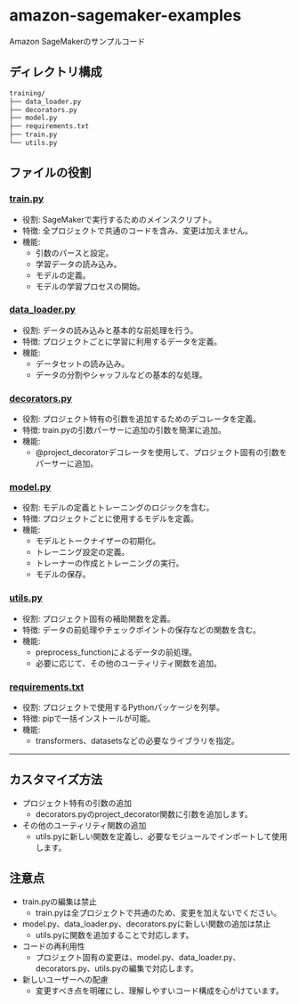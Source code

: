 # amazon-sagemaker-examples
Amazon SageMakerのサンプルコード

## ディレクトリ構成

```markdown
training/
├── data_loader.py
├── decorators.py
├── model.py
├── requirements.txt
├── train.py
└── utils.py
```

## ファイルの役割

### [train.py](training-SupervisedLearning/train.py)
- 役割: SageMakerで実行するためのメインスクリプト。
- 特徴: 全プロジェクトで共通のコードを含み、変更は加えません。
- 機能:
  - 引数のパースと設定。
  - 学習データの読み込み。
  - モデルの定義。
  - モデルの学習プロセスの開始。

### [data_loader.py](training-SupervisedLearning/data_loader.py)
- 役割: データの読み込みと基本的な前処理を行う。
- 特徴: プロジェクトごとに学習に利用するデータを定義。
- 機能:
  - データセットの読み込み。
  - データの分割やシャッフルなどの基本的な処理。

### [decorators.py](training-SupervisedLearning/decorators.py)
- 役割: プロジェクト特有の引数を追加するためのデコレータを定義。
- 特徴: train.pyの引数パーサーに追加の引数を簡潔に追加。
- 機能:
  - @project_decoratorデコレータを使用して、プロジェクト固有の引数をパーサーに追加。

### [model.py](training-SupervisedLearning/model.py)
- 役割: モデルの定義とトレーニングのロジックを含む。
- 特徴: プロジェクトごとに使用するモデルを定義。
- 機能:
  - モデルとトークナイザーの初期化。
  - トレーニング設定の定義。
  - トレーナーの作成とトレーニングの実行。
  - モデルの保存。

### [utils.py](training-SupervisedLearning/utils.py)
- 役割: プロジェクト固有の補助関数を定義。
- 特徴: データの前処理やチェックポイントの保存などの関数を含む。
- 機能:
  - preprocess_functionによるデータの前処理。
  - 必要に応じて、その他のユーティリティ関数を追加。

### [requirements.txt](training-SupervisedLearning/requirements.txt)
- 役割: プロジェクトで使用するPythonパッケージを列挙。
- 特徴: pipで一括インストールが可能。
- 機能:
  - transformers、datasetsなどの必要なライブラリを指定。

---

## カスタマイズ方法

- プロジェクト特有の引数の追加
    - decorators.pyのproject_decorator関数に引数を追加します。
- その他のユーティリティ関数の追加
    - utils.pyに新しい関数を定義し、必要なモジュールでインポートして使用します。

## 注意点

- train.pyの編集は禁止
  - train.pyは全プロジェクトで共通のため、変更を加えないでください。
- model.py、data_loader.py、decorators.pyに新しい関数の追加は禁止
  - utils.pyに関数を追加することで対応します。
- コードの再利用性
  - プロジェクト固有の変更は、model.py、data_loader.py、decorators.py、utils.pyの編集で対応します。
- 新しいユーザーへの配慮
  - 変更すべき点を明確にし、理解しやすいコード構成を心がけています。